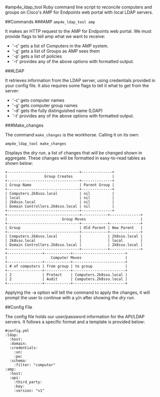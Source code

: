 #amp4e\_ldap\_tool
Ruby command line script to reconcile computers and groups on Cisco's AMP for Endpoints web portal with local LDAP servers.

##Commands
###AMP
`amp4e_ldap_tool amp`

It makes an HTTP request to the AMP for Endpoints web portal. We must provide flags to tell amp what we want to receive:

- '-c' gets a list of Computers in the AMP system.
- '-g' gets a list of Groups as AMP sees them
- '-p' gets a list of policies
- '-t' provides any of the above options with formatted output.

###LDAP

It retrieves information from the LDAP server, using credentials provided in your config file. It also requires some flags to tell it what to get from the server:

- '-c' gets computer names
- '-g' gets computer group names
- '-d' gets the fully distinguished name (LDAP)
- '-t' provides any of the above options with formatted output.


###Make_changes

The command `make_changes` is the workhorse. Calling it on its own:

```
amp4e_ldap_tool make_changes
```

Displays the _dry run_, a list of changes that will be changed shown in aggregate. These changes will be formatted in easy-to-read tables as shown below:

```
+---------------------------------+--------------+
|                 Group Creates                  |
+---------------------------------+--------------+
| Group Name                      | Parent Group |
+---------------------------------+--------------+
| Computers.2k8sso.local          | nil          |
| local                           | nil          |
| 2k8sso.local                    | nil          |
| Domain Controllers.2k8sso.local | nil          |
+---------------------------------+--------------+
+---------------------------------+------------+--------------+
|                         Group Moves                         |
+---------------------------------+------------+--------------+
| Group                           | Old Parent | New Parent   |
+---------------------------------+------------+--------------+
| Computers.2k8sso.local          |            | 2k8sso.local |
| 2k8sso.local                    |            | local        |
| Domain Controllers.2k8sso.local |            | 2k8sso.local |
+---------------------------------+------------+--------------+
+----------------+------------+------------------------+
|                    Computer Moves                    |
+----------------+------------+------------------------+
| # of computers | from group | to group               |
+----------------+------------+------------------------+
| 2              | Protect    | Computers.2k8sso.local |
| 2              | Audit      | Computers.2k8sso.local |
+----------------+------------+------------------------+
``` 

Applying the -a option will tell the command to apply the changes, it will prompt the user to continue with a y/n after showing the _dry run_.






##Config File

The config file holds our user/password information for the API/LDAP servers. It follows a specific format and a template is provided below:


```
#config.yml
:ldap:
  :host:
  :domain:
  :credentials:
    :un:
    :pw:
  :schema:
    :filter: "computer"
:amp:
  :host:
  :api:
    :third_party:
    :key:
    :version: "v1"
```
